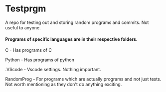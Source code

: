 # Testprgm

A repo for testing out and storing random programs and commits. Not useful to anyone.


#### Programs of specific languages are in their respective folders.

 C - Has programs of C

Python - Has programs of python

.VScode - Vscode settings. Nothing important.

RandomProg - For programs which are actually programs and not just tests. Not worth mentioning as they don't do anything exciting.
